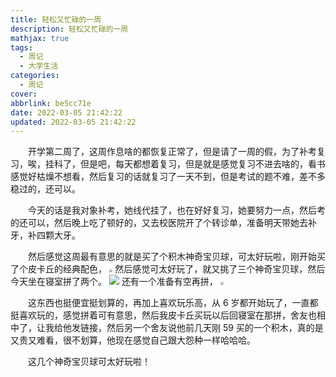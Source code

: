 ```yaml
---
title: 轻松又忙碌的一周
description: 轻松又忙碌的一周
mathjax: true
tags:
  - 周记
  - 大学生活
categories:
  - 周记
cover:
abbrlink: be5cc71e
date: 2022-03-05 21:42:22
updated: 2022-03-05 21:42:22
---
```


&emsp;&emsp;开学第二周了，这周作息啥的都恢复正常了，但是请了一周的假，为了补考复习，唉，挂科了，但是吧，每天都想着复习，但是就是感觉复习不进去啥的，看书感觉好枯燥不想看，然后复习的话就复习了一天不到，但是考试的题不难，差不多稳过的，还可以。

&emsp;&emsp;今天的话是我对象补考，她线代挂了，也在好好复习，她要努力一点，然后考的还可以，然后晚上吃了顿好的，又去校医院开了个转诊单，准备明天带她去补牙，补四颗大牙。

&emsp;&emsp;然后感觉这周最有意思的就是买了个积木神奇宝贝球，可太好玩啦，刚开始买了个皮卡丘的经典配色，
<img src="https://cdn.staticaly.com/gh/1405720461/blog_img@main/weekly_report/3.webp" style="zoom: 33%;" />
然后感觉可太好玩了，就又挑了三个神奇宝贝球，然后今天坐在寝室拼了两个。
![](https://cdn.staticaly.com/gh/1405720461/blog_img@main/weekly_report/4.webp)
还有一个准备有空再拼，
<img src="https://cdn.staticaly.com/gh/1405720461/blog_img@main/weekly_report/5.webp" style="zoom: 33%;" />

&emsp;&emsp;这东西也挺便宜挺划算的，再加上喜欢玩乐高，从 6 岁都开始玩了，一直都挺喜欢玩的，感觉拼着可有意思，然后我皮卡丘买玩以后回寝室在那拼，舍友也相中了，让我给他发链接，然后另一个舍友说他前几天刚 59 买的一个积木，真的是又贵又难看，很不划算，他现在感觉自己跟大怨种一样哈哈哈。

&emsp;&emsp;这几个神奇宝贝球可太好玩啦！
